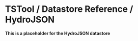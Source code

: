 # TSTool / Datastore Reference / HydroJSON #

**This is a placeholder for the HydroJSON datastore**
